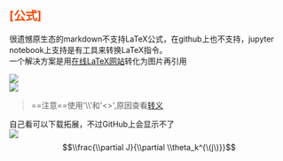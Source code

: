 ## <font color="#FF4500">[公式]</font><br />

很遗憾原生态的markdown不支持LaTeX公式，在github上也不支持，jupyter notebook上支持是有工具来转换LaTeX指令。  
一个解决方案是用[在线LaTeX网站](http://latex.codecogs.com/)转化为图片再引用

![](assets/001/001/012-1571905583644.png=-30)  
![](<http://latex.codecogs.com/gif.latex?\\frac{\\partial J}{\\partial \\theta_k^{\(j\)}}>)

>==注意==使用'\\\\'和'<>',原因查看[转义](?file=001-常用/001-Markdown/010-转义#&#91;转义&#93;)

自己看可以下载拓展，不过GitHub上会显示不了  
![](assets/001/001/012-1571922161254.png=-30)  
$$\\frac{\\partial J}{\\partial \\theta_k^{\(j\)}}$$
